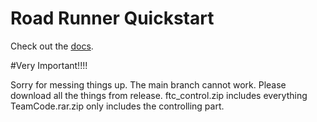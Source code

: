 # Road Runner Quickstart

Check out the [docs](https://rr.brott.dev/docs/v1-0/tuning/).

#Very Important!!!!

Sorry for messing things up. The main branch cannot work.
Please download all the things from release.
ftc_control.zip includes everything
TeamCode.rar.zip only includes the controlling part.

